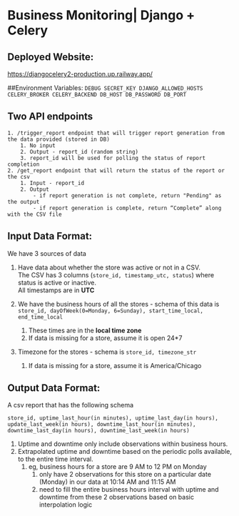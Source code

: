 # Business Monitoring| Django + Celery

## Deployed Website: 
https://djangocelery2-production.up.railway.app/

##Environment Variables:
`
DEBUG
SECRET_KEY
DJANGO_ALLOWED_HOSTS
CELERY_BROKER
CELERY_BACKEND
DB_HOST
DB_PASSWORD
DB_PORT
`
## Two API endpoints 
    1. /trigger_report endpoint that will trigger report generation from the data provided (stored in DB)
        1. No input 
        2. Output - report_id (random string) 
        3. report_id will be used for polling the status of report completion
    2. /get_report endpoint that will return the status of the report or the csv
        1. Input - report_id
        2. Output
            - if report generation is not complete, return "Pending" as the output
            - if report generation is complete, return “Complete” along with the CSV file 


## Input Data Format:

We  have 3 sources of data 

1. Have data about whether the store was active or not in a CSV.  
The CSV has 3 columns (`store_id, timestamp_utc, status`) where status is active or inactive.  
All timestamps are in **UTC**
    
2. We have the business hours of all the stores - 
schema of this data is `store_id, dayOfWeek(0=Monday, 6=Sunday), start_time_local, end_time_local`
    1. These times are in the **local time zone**
    2. If data is missing for a store, assume it is open 24*7

3. Timezone for the stores - schema is `store_id, timezone_str`
    1. If data is missing for a store, assume it is America/Chicago

## Output Data Format:

A csv report  that has the following schema

`store_id, uptime_last_hour(in minutes), uptime_last_day(in hours), 
update_last_week(in hours), downtime_last_hour(in minutes), 
downtime_last_day(in hours), downtime_last_week(in hours)`

1. Uptime and downtime  only include observations within business hours. 
2. Extrapolated uptime and downtime based on the periodic polls available, to the entire time interval.
    1. eg, business hours for a store are 9 AM to 12 PM on Monday
        1. only have 2 observations for this store on a particular date (Monday) in our data at 10:14 AM and 11:15 AM
        2. need to fill the entire business hours interval with uptime and downtime from these 2 observations based on basic interpolation logic
